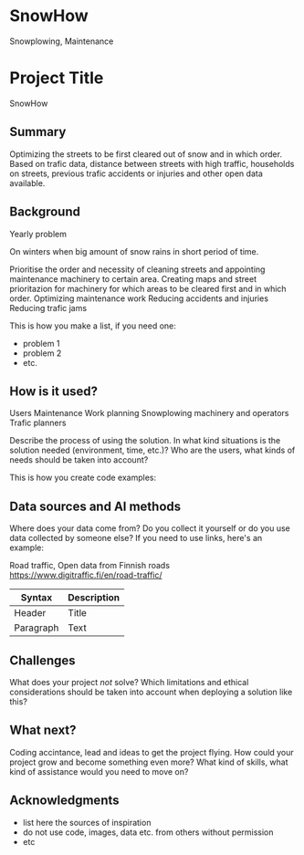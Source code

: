 # SnowHow
Snowplowing, Maintenance
<!-- This is the markdown template for the final project of the Building AI course, 
created by Reaktor Innovations and University of Helsinki. 
Copy the template, paste it to your GitHub README and edit! -->

# Project Title

SnowHow

## Summary

Optimizing the streets to be first cleared out of snow and in which order.
Based on trafic data, distance between streets with high traffic, households on streets, previous trafic accidents or injuries and other open data available.

## Background
Yearly problem

On winters when big amount of snow rains in short period of time.

Prioritise the order and necessity of cleaning streets and appointing maintenance machinery to certain area.
Creating maps and street prioritazion for machinery for which areas to be cleared first and in which order.
Optimizing maintenance work
Reducing accidents and injuries
Reducing trafic jams

This is how you make a list, if you need one:
* problem 1
* problem 2
* etc.


## How is it used?

Users 
Maintenance Work planning 
Snowplowing machinery and operators
Trafic planners


Describe the process of using the solution. In what kind situations is the solution needed (environment, time, etc.)? Who are the users, what kinds of needs should be taken into account?

This is how you create code examples:


## Data sources and AI methods
Where does your data come from? Do you collect it yourself or do you use data collected by someone else?
If you need to use links, here's an example:

Road traffic, Open data from Finnish roads
https://www.digitraffic.fi/en/road-traffic/


| Syntax      | Description |
| ----------- | ----------- |
| Header      | Title       |
| Paragraph   | Text        |

## Challenges

What does your project _not_ solve? Which limitations and ethical considerations should be taken into account when deploying a solution like this?

## What next?

Coding accintance, lead and ideas to get the project flying.
How could your project grow and become something even more? What kind of skills, what kind of assistance would you need to move on? 


## Acknowledgments

* list here the sources of inspiration 
* do not use code, images, data etc. from others without permission
* etc
